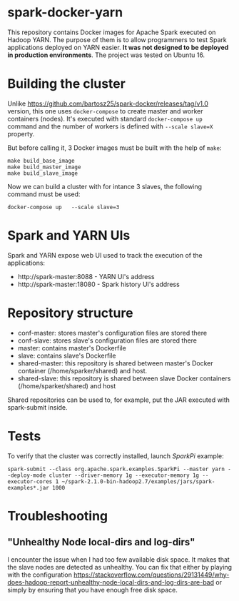 # spark-docker-yarn
This repository contains Docker images for Apache Spark executed on Hadoop YARN. 
The purpose of them is to allow programmers to test Spark applications deployed on YARN easier. 
**It was not designed to be deployed in production environments**. The project was tested on Ubuntu 16. 

# Building the cluster
Unlike https://github.com/bartosz25/spark-docker/releases/tag/v1.0 version, this one uses `docker-compose` to create master and worker containers (nodes). It's executed with standard `docker-compose up` command and the number of workers is  defined with `--scale slave=X` property. 

But before calling it, 3 Docker images must be built with the help of `make`:
```
make build_base_image
make build_master_image
make build_slave_image
```

Now we can build a cluster with for intance 3 slaves, the following command must be used:
```
docker-compose up   --scale slave=3
```  

# Spark and YARN UIs
Spark and YARN expose web UI used to track the execution of the applications:
* http://spark-master:8088 - YARN UI's address
* http://spark-master:18080 - Spark history UI's address

# Repository structure
* conf-master: stores master's configuration files are stored there
* conf-slave: stores slave's configuration files are stored there 
* master: contains master's Dockerfile
* slave: contains slave's Dockerfile
* shared-master: this repository is shared between master's Docker container (/home/sparker/shared) and host. 
* shared-slave: this repository is shared between slave Docker containers (/home/sparker/shared) and host

Shared repositories can be used to, for example, put the JAR executed with spark-submit inside.

# Tests
To verify that the cluster was correctly installed, launch _SparkPi_ example:
```
spark-submit --class org.apache.spark.examples.SparkPi --master yarn --deploy-mode cluster --driver-memory 1g --executor-memory 1g --executor-cores 1 ~/spark-2.1.0-bin-hadoop2.7/examples/jars/spark-examples*.jar 1000
```

# Troubleshooting
## "Unhealthy Node local-dirs and log-dirs"
I encounter the issue when I had too few available disk space. It makes that the slave nodes are detected as unhealthy. You can fix that either by playing with the configuration 
https://stackoverflow.com/questions/29131449/why-does-hadoop-report-unhealthy-node-local-dirs-and-log-dirs-are-bad or simply by ensuring that you have enough free disk space.
